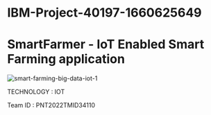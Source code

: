 # IBM-Project-40197-1660625649
# SmartFarmer - IoT Enabled Smart Farming application

![smart-farming-big-data-iot-1](https://user-images.githubusercontent.com/113232776/202894561-cd5a6df7-6801-4435-945d-2b4df5fe0776.jpg)

TECHNOLOGY : IOT

Team ID : PNT2022TMID34110


